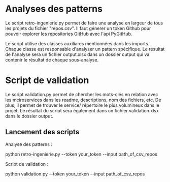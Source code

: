 # Analyses des patterns

Le script retro-ingenierie.py permet de faire une analyse en largeur de tous les projets du fichier "repos.csv". Il faut génerer un token Github pour pouvoir explorer les repositories GitHub avec l'api PyGitHub. 

Le script utilise des classes auxiliares mentionnées dans les imports. Chaque classe est responsable d'analyser un pattern spécifique. 
Le résultat de l'analyse sera un fichier output.xlsx  dans un dossier output qui va contenir le résultat de chaque sous-analyse. 

# Script de validation 

Le script validation.py permet de chercher les mots-clés en relation avec les mciroservices dans les readme, descriptions, nom des fichiers, etc. De plus, il permet de trouver le service/ répertoire le plus volumineux dans le projet.
Le résultat du script sera également dans un fichier validation.xlsx dans le dossier output.

## Lancement des scripts 

Analyse des patterns :

python retro-ingenierie.py --token your_token --input path_of_csv_repos

Script de validation : 

python validation.py --token your_token --input path_of_csv_repos








